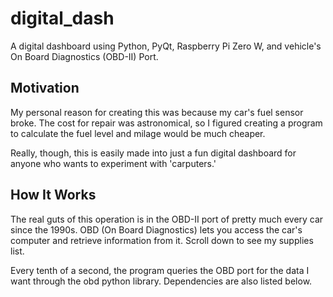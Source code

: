 # digital_dash
A digital dashboard using Python, PyQt, Raspberry Pi Zero W, and vehicle's On Board Diagnostics (OBD-II) Port.

## Motivation
My personal reason for creating this was because my car's fuel sensor broke. The cost for repair was astronomical, so I figured creating a program to calculate the fuel level and milage would be much cheaper.

Really, though, this is easily made into just a fun digital dashboard for anyone who wants to experiment with 'carputers.'

## How It Works
The real guts of this operation is in the OBD-II port of pretty much every car since the 1990s. OBD (On Board Diagnostics) lets you access the car's computer and retrieve information from it. Scroll down to see my supplies list.

Every tenth of a second, the program queries the OBD port for the data I want through the obd python library. Dependencies are also listed below.
